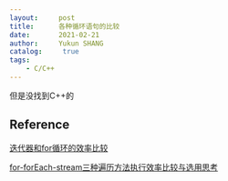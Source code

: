 ```yaml
---
layout:     post
title:      各种循环语句的比较
date:       2021-02-21
author:     Yukun SHANG
catalog: 	 true
tags:
    - C/C++
---
```


但是没找到C++的



## Reference

[迭代器和for循环的效率比较](https://blog.csdn.net/c1347623993/article/details/9209767)

[for-forEach-stream三种遍历方法执行效率比较与选用思考](https://blog.csdn.net/ZZY1078689276/article/details/79430772)

